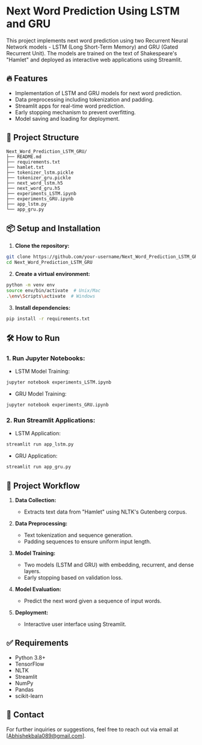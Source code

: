 # Next Word Prediction Using LSTM and GRU

This project implements next word prediction using two Recurrent Neural Network models - LSTM (Long Short-Term Memory) and GRU (Gated Recurrent Unit). The models are trained on the text of Shakespeare's "Hamlet" and deployed as interactive web applications using Streamlit.

## 🔥 Features

* Implementation of LSTM and GRU models for next word prediction.
* Data preprocessing including tokenization and padding.
* Streamlit apps for real-time word prediction.
* Early stopping mechanism to prevent overfitting.
* Model saving and loading for deployment.

## 🚀 Project Structure

```
Next_Word_Prediction_LSTM_GRU/
├── README.md
├── requirements.txt
├── hamlet.txt
├── tokenizer_lstm.pickle
├── tokenizer_gru.pickle
├── next_word_lstm.h5
├── next_word_gru.h5
├── experiments_LSTM.ipynb
├── experiments_GRU.ipynb
├── app_lstm.py
└── app_gru.py
```

## 📦 Setup and Installation

1. **Clone the repository:**

```bash
git clone https://github.com/your-username/Next_Word_Prediction_LSTM_GRU.git
cd Next_Word_Prediction_LSTM_GRU
```

2. **Create a virtual environment:**

```bash
python -m venv env
source env/bin/activate  # Unix/Mac
.\env\Scripts\activate  # Windows
```

3. **Install dependencies:**

```bash
pip install -r requirements.txt
```

## 🛠️ How to Run

### 1. Run Jupyter Notebooks:

* LSTM Model Training:

```bash
jupyter notebook experiments_LSTM.ipynb
```

* GRU Model Training:

```bash
jupyter notebook experiments_GRU.ipynb
```

### 2. Run Streamlit Applications:

* LSTM Application:

```bash
streamlit run app_lstm.py
```

* GRU Application:

```bash
streamlit run app_gru.py
```

## 🧐 Project Workflow

1. **Data Collection:**

   * Extracts text data from "Hamlet" using NLTK's Gutenberg corpus.

2. **Data Preprocessing:**

   * Text tokenization and sequence generation.
   * Padding sequences to ensure uniform input length.

3. **Model Training:**

   * Two models (LSTM and GRU) with embedding, recurrent, and dense layers.
   * Early stopping based on validation loss.

4. **Model Evaluation:**

   * Predict the next word given a sequence of input words.

5. **Deployment:**

   * Interactive user interface using Streamlit.

## ✅ Requirements

* Python 3.8+
* TensorFlow
* NLTK
* Streamlit
* NumPy
* Pandas
* scikit-learn

## 📧 Contact

For further inquiries or suggestions, feel free to reach out via email at \[[Abhishekbala089@gmail.com](mailto:Abhishekbala089@gmail.com)].
